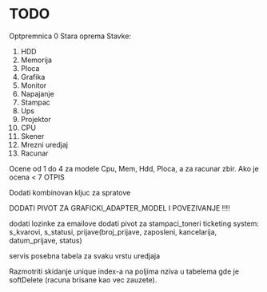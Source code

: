 # TODO

Optpremnica 0 Stara oprema
Stavke:

1. HDD
2. Memorija
3. Ploca
4. Grafika
5. Monitor
6. Napajanje
7. Stampac
8. Ups
9. Projektor
10. CPU
11. Skener
12. Mrezni uredjaj
13. Racunar

Ocene od 1 do 4 za modele Cpu, Mem, Hdd, Ploca, a za racunar zbir. Ako je ocena < 7 OTPIS

Dodati kombinovan kljuc za spratove



DODATI PIVOT ZA GRAFICKI_ADAPTER_MODEL I POVEZIVANJE !!!!

dodati lozinke za emailove
dodati pivot za stampaci_toneri
ticketing system: s_kvarovi, s_statusi, prijave(broj_prijave, zaposleni, kancelarija, datum_prijave, status)

servis posebna tabela za svaku vrstu uredjaja

Razmotriti skidanje unique index-a na poljima nziva u tabelema gde je softDelete (racuna brisane kao vec zauzete).
